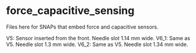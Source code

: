 # force_capacitive_sensing

Files here for SNAPs that embed force and capacitive sensors.

V5: Sensor inserted from the front. Needle slot 1.14 mm wide.
V6_1: Same as V5. Needle slot 1.3 mm wide.
V6_2: Same as V5. Needle slot 1.34 mm wide.
